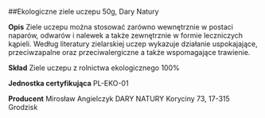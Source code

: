 ##Ekologiczne ziele uczepu 50g, Dary Natury

**Opis** Ziele uczepu można stosować zarówno wewnętrznie w postaci naparów, odwarów i nalewek a także zewnętrznie w formie leczniczych kąpieli. Według literatury zielarskiej uczep wykazuje działanie uspokajające, przeciwzapalne oraz przeciwalergiczne a także wspomagające trawienie. 

**Skład** Ziele uczepu z rolnictwa ekologicznego 100%

**Jednostka certyfikująca** PL-EKO-01

**Producent** Mirosław Angielczyk DARY NATURY
Koryciny 73, 17-315 Grodzisk